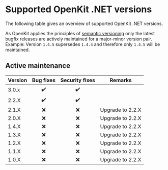 # Supported OpenKit .NET versions

The following table gives an overview of supported OpenKit .NET versions.

As OpenKit applies the principles of [semantic versioning][semver] only the latest bugfix
releases are actively maintained for a major-minor version pair.  
Example: Version `1.4.5` supersedes `1.4.4` and therefore only `1.4.5` will be maintained.  

## Active maintenance
| Version | Bug fixes          | Security fixes     | Remarks          |
|---------|:------------------:|:------------------:|------------------|
| 3.0.x   | :heavy_check_mark: | :heavy_check_mark: |                  |
| 2.2.X   | :heavy_check_mark: | :heavy_check_mark: |                  |
| 2.1.X   |        :x:         |        :x:         | Upgrade to 2.2.X |
| 2.0.X   |        :x:         |        :x:         | Upgrade to 2.2.X |
| 1.4.X   |        :x:         |        :x:         | Upgrade to 2.2.X |               |
| 1.3.X   |        :x:         |        :x:         | Upgrade to 2.2.X |
| 1.2.X   |        :x:         |        :x:         | Upgrade to 2.2.X |
| 1.1.X   |        :x:         |        :x:         | Upgrade to 2.2.X |
| 1.0.X   |        :x:         |        :x:         | Upgrade to 2.2.X |


[semver]: https://semver.org/